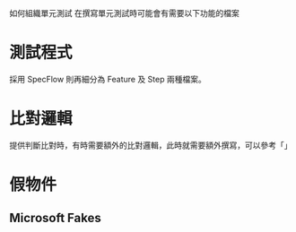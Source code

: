 如何組織單元測試
在撰寫單元測試時可能會有需要以下功能的檔案

# 測試程式
採用 SpecFlow 則再細分為 Feature 及 Step 兩種檔案。


# 比對邏輯
提供判斷比對時，有時需要額外的比對邏輯，此時就需要額外撰寫，可以參考「」


# 假物件
## Microsoft Fakes 


[1]:https://www.huanlintalk.com/2012/10/microsoft-fakes.html "Microsoft Fakes 入門"